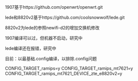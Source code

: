 1907基于https://github.com/openwrt/openwrt.git

lede和8820v2基于https://github.com/coolsnowwolf/lede.git

8820v2为lede的参照newifi-d2的增加交换机修改




1907编译可以过，但机器不启动，研究中

lede编译还在报错，研究中

目前：以最基础.config编译，以排除.config问题


CONFIG_TARGET_ramips=y
CONFIG_TARGET_ramips_mt7621=y
CONFIG_TARGET_ramips_mt7621_DEVICE_zte_e8820v2=y

